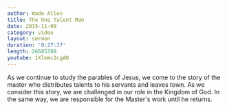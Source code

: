 ```yaml
---
author: Wade Allen
title: The One Talent Man
date: 2015-11-08
category: video
layout: sermon
duration: '0:27:37' 
length: 26685789
youtube: 1Xlmmc2cgAQ
---
```


As we continue to study the parables of Jesus, we come to the story of the master who distributes talents to his servants and leaves town. As we consider this story, we are challenged in our role in the Kingdom of God. In the same way, we are responsible for the Master's work until he returns.
